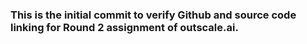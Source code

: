 ### This is the initial commit to verify Github and source code linking for Round 2 assignment of outscale.ai.
